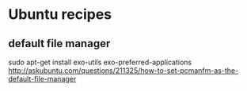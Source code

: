 Ubuntu recipes
==============

default file manager
--------------------
sudo apt-get install exo-utils
exo-preferred-applications
http://askubuntu.com/questions/211325/how-to-set-pcmanfm-as-the-default-file-manager